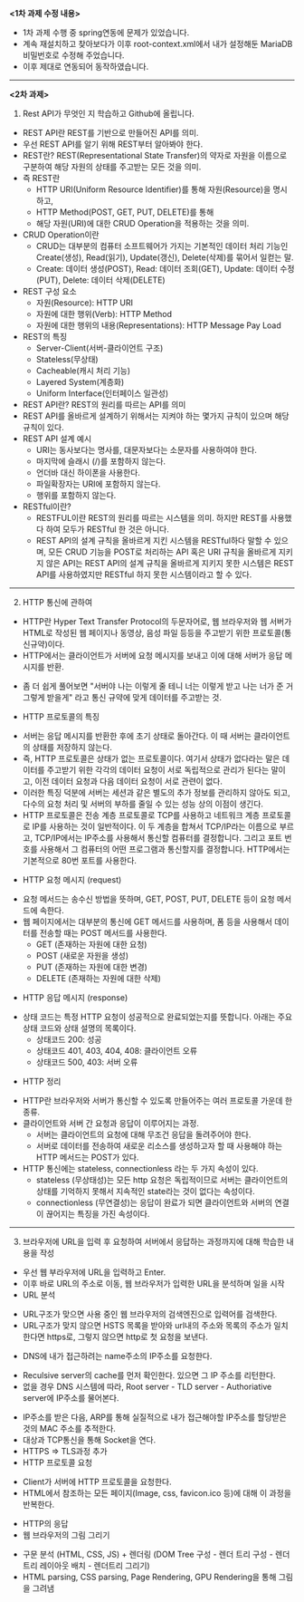 **<1차 과제 수정 내용>**
 - 1차 과제 수행 중 spring연동에 문제가 있었습니다.
 - 계속 재설치하고 찾아보다가 이후 root-context.xml에서 내가 설정해둔 MariaDB 비밀번호로 수정해 주었습니다.
 - 이후 제대로 연동되어 동작하였습니다.

<hr/>

**<2차 과제>**

1.	Rest API가 무엇인 지 학습하고 Github에 올립니다.
  - REST API란 REST를 기반으로 만들어진 API를 의미. 
  - 우선 REST API를 알기 위해 REST부터 알아봐야 한다.
  - REST란? REST(Representational State Transfer)의 약자로 자원을 이름으로 구분하여 해당 자원의 상태를 주고받는 모든 것을 의미.
  - 즉 REST란 
    * HTTP URI(Uniform Resource Identifier)를 통해 자원(Resource)을 명시하고,
    * HTTP Method(POST, GET, PUT, DELETE)를 통해
    * 해당 자원(URI)에 대한 CRUD Operation을 적용하는 것을 의미.
  - CRUD Operation이란
    * CRUD는 대부분의 컴퓨터 소프트웨어가 가지는 기본적인 데이터 처리 기능인 Create(생성), Read(읽기), Update(갱신), Delete(삭제)를 묶어서 일컫는 말.
    * Create: 데이터 생성(POST), Read: 데이터 조회(GET), Update: 데이터 수정(PUT), Delete: 데이터 삭제(DELETE)
  - REST 구성 요소
    * 자원(Resource): HTTP URI
    * 자원에 대한 행위(Verb): HTTP Method
    * 자원에 대한 행위의 내용(Representations): HTTP Message Pay Load
  - REST의 특징
    * Server-Client(서버-클라이언트 구조)
    * Stateless(무상태)
    * Cacheable(캐시 처리 기능)
    * Layered System(계층화)
    * Uniform Interface(인터페이스 일관성)
  - REST API란? REST의 원리를 따르는 API를 의미
  - REST API를 올바르게 설계하기 위해서는 지켜야 하는 몇가지 규칙이 있으며 해당 규칙이 있다.
  - REST API 설계 예시
    * URI는 동사보다는 명사를, 대문자보다는 소문자를 사용하여야 한다.
    * 마지막에 슬래시 (/)를 포함하지 않는다.
    * 언더바 대신 하이폰을 사용한다.
    * 파일확장자는 URI에 포함하지 않는다.
    * 행위를 포함하지 않는다.
  - RESTful이란?
    * RESTFUL이란 REST의 원리를 따르는 시스템을 의미. 하지만 REST를 사용했다 하여 모두가 RESTful 한 것은 아니다.
    * REST API의 설계 규칙을 올바르게 지킨 시스템을 RESTful하다 말할 수 있으며, 모든 CRUD 기능을 POST로 처리하는 API 혹은 URI 규칙을 올바르게 지키지 않은 API는 REST API의 설계 규칙을 올바르게 지키지 못한 시스템은 REST API를 사용하였지만 RESTful 하지 못한 시스템이라고 할 수 있다.

<hr/>

2.	HTTP 통신에 관하여
 - HTTP란 Hyper Text Transfer Protocol의 두문자어로, 웹 브라우저와 웹 서버가 HTML로 작성된 웹 페이지나 동영상, 음성 파일 등등을 주고받기 위한 프로토콜(통신규약)이다.
 -	HTTP에서는 클라이언트가 서버에 요청 메시지를 보내고 이에 대해 서버가 응답 메시지를 반환.
   *	좀 더 쉽게 풀어보면 "서버야 나는 이렇게 줄 테니 너는 이렇게 받고 나는 너가 준 거 그렇게 받을게" 라고 통신 규약에 맞게 데이터를 주고받는 것.
 -	HTTP 프로토콜의 특징
   * 서버는 응답 메시지를 반환한 후에 초기 상태로 돌아간다. 이 때 서버는 클라이언트의 상태를 저장하지 않는다.
   * 즉, HTTP 프로토콜은 상태가 없는 프로토콜이다. 여기서 상태가 없다라는 말은 데이터를 주고받기 위한 각각의 데이터 요청이 서로 독립적으로 관리가 된다는 말이고, 이전 데이터 요청과 다음 데이터 요청이 서로 관련이 없다.
   * 이러한 특징 덕분에 서버는 세션과 같은 별도의 추가 정보를 관리하지 않아도 되고, 다수의 요청 처리 및 서버의 부하를 줄일 수 있는 성능 상의 이점이 생긴다.
   * HTTP 프로토콜은 전송 계층 프로토콜로 TCP를 사용하고 네트워크 계층 프로토콜로 IP를 사용하는 것이 일반적이다.
이 두 계층을 합쳐서 TCP/IP라는 이름으로 부르고, TCP/IP에서는 IP주소를 사용해서 통신할 컴퓨터를 결정합니다. 그리고 포트 번호를 사용해서 그 컴퓨터의 어떤 프로그램과 통신할지를 결정합니다. HTTP에서는 기본적으로 80번 포트를 사용한다.
 -	HTTP 요청 메시지 (request)
   * 요청 메서드는 송수신 방법을 뜻하며, GET, POST, PUT, DELETE 등이 요청 메서드에 속한다.
   * 웹 페이지에서는 대부분의 통신에 GET 메서드를 사용하며, 폼 등을 사용해서 데이터를 전송할 때는 POST 메서드를 사용한다.
     +	GET (존재하는 자원에 대한 요청)
     +	POST (새로운 자원을 생성)
     +	PUT (존재하는 자원에 대한 변경)
     +	DELETE (존재하는 자원에 대한 삭제)
 -	HTTP 응답 메시지 (response)
   * 상태 코드는 특정 HTTP 요청이 성공적으로 완료되었는지를 뜻합니다. 아래는 주요 상태 코드와 상태 설명의 목록이다.
     +	상태코드 200: 성공
     +	상태코드 401, 403, 404, 408: 클라이언트 오류
     +	상태코드 500, 403: 서버 오류
 -	HTTP 정리
   * HTTP란 브라우저와 서버가 통신할 수 있도록 만들어주는 여러 프로토콜 가운데 한 종류. 
   * 클라이언트와 서버 간 요청과 응답이 이루어지는 과정.
     +	서버는 클라이언트의 요청에 대해 무조건 응답을 돌려주어야 한다.
     +	서버로 데이터를 전송하여 새로운 리소스를 생성하고자 할 때 사용해야 하는 HTTP 메서드는 POST가 있다.
   * HTTP 통신에는 stateless, connectionless 라는 두 가지 속성이 있다.
     +	stateless (무상태성)는 모든 http 요청은 독립적이므로 서버는 클라이언트의 상태를 기억하지 못해서 지속적인 state라는 것이 없다는 속성이다.
     +	connectionless (무연결성)는 응답이 완료가 되면 클라이언트와 서버의 연결이 끊어지는 특징을 가진 속성이다.

<hr/>

3.	브라우저에 URL을 입력 후 요청하여 서버에서 응답하는 과정까지에 대해 학습한 내용을 작성
 -	우선 웹 부라우저에 URL을 입력하고 Enter.
 -	이후 바로 URL의 주소로 이동, 웹 브라우저가 입력한 URL을 분석하며 일을 시작
 -	URL 분석
   * URL구조가 맞으면 사용 중인 웹 브라우저의 검색엔진으로 입력어를 검색한다.
   * URL구조가 맞지 않으면 HSTS 목록을 받아와 url내의 주소와 목록의 주소가 일치한다면 https로, 그렇지 않으면 http로 첫 요청을 보낸다.
 -	DNS에 내가 접근하려는 name주소의 IP주소를 요청한다.
   * Reculsive server의 cache를 먼저 확인한다. 있으면 그 IP 주소를 리턴한다.
   * 없을 경우 DNS 시스템에 따라, Root server - TLD server - Authoriative server에 IP주소를 물어본다.
 -	IP주소를 받은 다음, ARP를 통해 실질적으로 내가 접근해야할 IP주소를 할당받은 것의 MAC 주소를 추적한다.
 -	대상과 TCP통신을 통해 Socket을 연다.
 -	HTTPS => TLS과정 추가
 -	HTTP 프로토콜 요청
   * Client가 서버에 HTTP 프로토콜을 요청한다.
   * HTML에서 참조하는 모든 페이지(Image, css, favicon.ico 등)에 대해 이 과정을 반복한다.
 -	HTTP의 응답
 -	웹 브라우저의 그림 그리기
   *	구문 분석 (HTML, CSS, JS) + 렌더링 (DOM Tree 구성 - 렌더 트리 구성 - 렌더트리 레이아웃 배치 - 렌더트리 그리기)
   *	HTML parsing, CSS parsing, Page Rendering, GPU Rendering을 통해 그림을 그려냄
